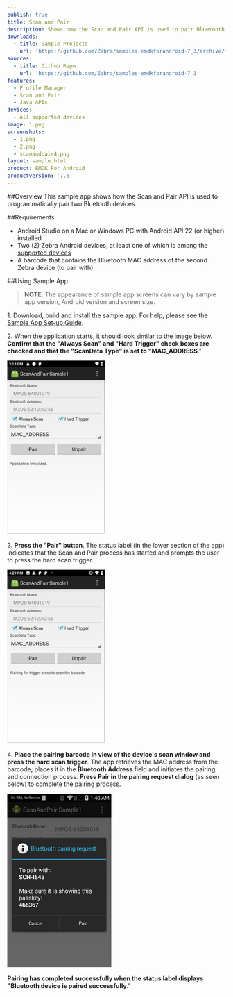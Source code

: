 ```yaml
---
publish: true
title: Scan and Pair
description: Shows how the Scan and Pair API is used to pair Bluetooth devices programmatically.
downloads:
  - title: Sample Projects
    url: 'https://github.com/Zebra/samples-emdkforandroid-7_3/archive/master.zip'
sources:
  - title: Github Repo
    url: 'https://github.com/Zebra/samples-emdkforandroid-7_3'
features:
  - Profile Manager
  - Scan and Pair
  - Java APIs
devices:
  - All supported devices
image: 1.png
screenshots:
  - 1.png
  - 2.png
  - scanandpair4.png
layout: sample.html
product: EMDK For Android
productversion: '7.6'
---
```


##Overview
This sample app shows how the Scan and Pair API is used to programmatically pair two Bluetooth devices.

##Requirements
* Android Studio on a Mac or Windows PC with Android API 22 (or higher) installed
* Two (2) Zebra Android devices, at least one of which is among the [supported devices](../../guide/about/#supporteddevices)
* A barcode that contains the Bluetooth MAC address of the second Zebra device (to pair with)

##Using Sample App

>**NOTE**: The appearance of sample app screens can vary by sample app version, Android version and screen size.

&#49;. Download, build and install the sample app. For help, please see the [Sample App Set-up Guide](/emdk-for-android/7-5/guide/emdksamples_androidstudio). 

&#50;. When the application starts, it should look similar to the image below. **Confirm that the "Always Scan" and "Hard Trigger" check boxes are checked and that the "ScanData Type" is set to "MAC_ADDRESS**."

<!--   ![img](scanandpair1.png)  
 -->   
  <img alt="image" style="height:400px" src="1.png"/>

&#51;. **Press the "Pair" button**. The status label (in the lower section of the app) indicates that the Scan and Pair process has started and prompts the user to press the hard scan trigger.

<!--   ![img](scanandpair3.png)   
 -->
  <img alt="image" style="height:400px" src="2.png"/>

&#52;. **Place the pairing barcode in view of the device's scan window and press the hard scan trigger**. The app retrieves the MAC address from the barcode, places it in the **Bluetooth Address** field and initiates the pairing and connection process. **Press Pair in the pairing request dialog** (as seen below) to complete the pairing process. 

<!--   ![img](scanandpair4.png) 
 -->  <img alt="image" style="height:400px" src="scanandpair4.png"/>

**Pairing has completed successfully when the status label displays "Bluetooth device is paired successfully**."
